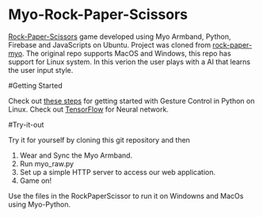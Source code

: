 # Myo-Rock-Paper-Scissors

[Rock-Paper-Scissors](https://en.wikipedia.org/wiki/Rock-paper-scissors) game developed using Myo Armband, Python, Firebase and JavaScripts on Ubuntu. Project was cloned from [rock-paper-myo](https://github.com/HackerPack/rock-paper-myo). The original repo supports MacOS and Windows, this repo has support for Linux system. In this verion the user plays with a AI that learns the user input style.

#Getting Started

Check out [these steps](http://www.fernandocosentino.net/pyoconnect/) for getting started with Gesture Control in Python on Linux.
Check out [TensorFlow](https://www.tensorflow.org/get_started/get_started) for Neural network.

#Try-it-out

Try it for yourself by cloning this git repository and then 

1. Wear and Sync the Myo Armband.
2. Run myo_raw.py
3. Set up a simple HTTP server to access our web application.
4. Game on!

Use the files in the RockPaperScissor to run it on Windowns and MacOs using Myo-Python.
